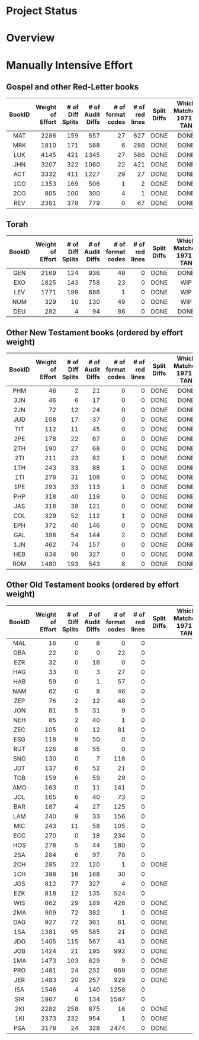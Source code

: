 
Project Status
==============

# Overview

# Manually Intensive Effort
## Gospel and other Red-Letter books
| BookID | Weight<br>of<br>Effort | # of<br>Diff<br>Splits<br> | # of<br>Audit<br>Diffs<br> | # of<br>format<br>codes | # of<br>red<br>lines | Split<br>Diffs | Which<br>Matches<br>1971-TAN | Apply<br>italics | Apply<br>format<br>Codes | Apply<br>Red<br>Codes | 
| :---: |  ---: |  ---: |  ---: |  ---: |  ---: | :---: | :---: | :---: | :---: | :---: | 
| MAT | 2286 | 159 | 657 | 27 | 627 | DONE | DONE | 2PASSES | WIP | WIP |
| MRK | 1810 | 171 | 588 | 6 | 286 | DONE | DONE | 1PASS | WIP |  |
| LUK | 4145 | 421 | 1345 | 27 | 586 | DONE | DONE | 1PASS |  |  |
| JHN | 3207 | 322 | 1060 | 22 | 421 | DONE | DONE | 1PASS |  |  |
| ACT | 3332 | 411 | 1227 | 29 | 27 | DONE | DONE | 1PASS |  |  |
| 1CO | 1353 | 169 | 506 | 1 | 2 | DONE | DONE | 1PASS |  |  |
| 2CO | 805 | 100 | 300 | 4 | 1 | DONE | DONE | 1PASS |  |  |
| REV | 2381 | 378 | 779 | 0 | 67 | DONE | DONE | 1PASS |  |  |

## Torah
| BookID | Weight<br>of<br>Effort | # of<br>Diff<br>Splits<br> | # of<br>Audit<br>Diffs<br> | # of<br>format<br>codes | # of<br>red<br>lines | Split<br>Diffs | Which<br>Matches<br>1971-TAN | Apply<br>italics | Apply<br>format<br>Codes | Apply<br>Red<br>Codes | 
| :---: |  ---: |  ---: |  ---: |  ---: |  ---: | :---: | :---: | :---: | :---: | :---: | 
| GEN | 2169 | 124 | 936 | 49 | 0 | DONE | DONE | 1PASS |  |  |
| EXO | 1825 | 143 | 758 | 23 | 0 | DONE | WIP |  |  |  |
| LEV | 1771 | 199 | 686 | 1 | 0 | DONE | WIP |  |  |  |
| NUM | 329 | 10 | 130 | 49 | 0 | DONE | WIP |  |  |  |
| DEU | 282 | 4 | 94 | 86 | 0 | DONE | DONE | 1PASS |  |  |

## Other New Testament books (ordered by effort weight)
| BookID | Weight<br>of<br>Effort | # of<br>Diff<br>Splits<br> | # of<br>Audit<br>Diffs<br> | # of<br>format<br>codes | # of<br>red<br>lines | Split<br>Diffs | Which<br>Matches<br>1971-TAN | Apply<br>italics | Apply<br>format<br>Codes | Apply<br>Red<br>Codes | 
| :---: |  ---: |  ---: |  ---: |  ---: |  ---: | :---: | :---: | :---: | :---: | :---: | 
| PHM | 46 | 2 | 21 | 0 | 0 | DONE | DONE | 1PASS |  |  |
| 3JN | 46 | 6 | 17 | 0 | 0 | DONE | DONE | 1PASS |  |  |
| 2JN | 72 | 12 | 24 | 0 | 0 | DONE | DONE | 1PASS |  |  |
| JUD | 108 | 17 | 37 | 0 | 0 | DONE | DONE | 1PASS |  |  |
| TIT | 112 | 11 | 45 | 0 | 0 | DONE | DONE | 1PASS |  |  |
| 2PE | 178 | 22 | 67 | 0 | 0 | DONE | DONE | 1PASS |  |  |
| 2TH | 190 | 27 | 68 | 0 | 0 | DONE | DONE | 1PASS |  |  |
| 2TI | 211 | 23 | 82 | 1 | 0 | DONE | DONE | 1PASS |  |  |
| 1TH | 243 | 33 | 88 | 1 | 0 | DONE | DONE | 1PASS |  |  |
| 1TI | 278 | 31 | 108 | 0 | 0 | DONE | DONE | 1PASS |  |  |
| 1PE | 293 | 33 | 113 | 1 | 0 | DONE | DONE | 1PASS |  |  |
| PHP | 318 | 40 | 119 | 0 | 0 | DONE | DONE | 1PASS |  |  |
| JAS | 318 | 38 | 121 | 0 | 0 | DONE | DONE | 1PASS |  |  |
| COL | 329 | 52 | 112 | 1 | 0 | DONE | DONE | 1PASS |  |  |
| EPH | 372 | 40 | 146 | 0 | 0 | DONE | DONE | 1PASS |  |  |
| GAL | 398 | 54 | 144 | 2 | 0 | DONE | DONE | 1PASS |  |  |
| 1JN | 462 | 74 | 157 | 0 | 0 | DONE | DONE | 1PASS |  |  |
| HEB | 834 | 90 | 327 | 0 | 0 | DONE | DONE | 1PASS |  |  |
| ROM | 1480 | 193 | 543 | 8 | 0 | DONE | DONE | 1PASS |  |  |

## Other Old Testament books (ordered by effort weight)
| BookID | Weight<br>of<br>Effort | # of<br>Diff<br>Splits<br> | # of<br>Audit<br>Diffs<br> | # of<br>format<br>codes | # of<br>red<br>lines | Split<br>Diffs | Which<br>Matches<br>1971-TAN | Apply<br>italics | Apply<br>format<br>Codes | Apply<br>Red<br>Codes | 
| :---: |  ---: |  ---: |  ---: |  ---: |  ---: | :---: | :---: | :---: | :---: | :---: | 
| MAL | 16 | 0 | 8 | 0 | 0 |  |  |  |  |  |
| OBA | 22 | 0 | 0 | 22 | 0 |  |  |  |  |  |
| EZR | 32 | 0 | 16 | 0 | 0 |  |  |  |  |  |
| HAG | 33 | 0 | 3 | 27 | 0 |  |  |  |  |  |
| HAB | 59 | 0 | 1 | 57 | 0 |  |  |  |  |  |
| NAM | 62 | 0 | 8 | 46 | 0 |  |  |  |  |  |
| ZEP | 76 | 2 | 12 | 48 | 0 |  |  |  |  |  |
| JON | 81 | 5 | 31 | 9 | 0 |  |  |  |  |  |
| NEH | 85 | 2 | 40 | 1 | 0 |  |  |  |  |  |
| ZEC | 105 | 0 | 12 | 81 | 0 |  |  |  |  |  |
| ESG | 118 | 9 | 50 | 0 | 0 |  |  |  |  |  |
| RUT | 126 | 8 | 55 | 0 | 0 |  |  |  |  |  |
| SNG | 130 | 0 | 7 | 116 | 0 |  |  |  |  |  |
| JDT | 137 | 6 | 52 | 21 | 0 |  |  |  |  |  |
| TOB | 159 | 6 | 59 | 29 | 0 |  |  |  |  |  |
| AMO | 163 | 0 | 11 | 141 | 0 |  |  |  |  |  |
| JOL | 165 | 6 | 40 | 73 | 0 |  |  |  |  |  |
| BAR | 187 | 4 | 27 | 125 | 0 |  |  |  |  |  |
| LAM | 240 | 9 | 33 | 156 | 0 |  |  |  |  |  |
| MIC | 243 | 11 | 58 | 105 | 0 |  |  |  |  |  |
| ECC | 270 | 0 | 18 | 234 | 0 |  |  |  |  |  |
| HOS | 278 | 5 | 44 | 180 | 0 |  |  |  |  |  |
| 2SA | 284 | 6 | 97 | 78 | 0 |  |  |  |  |  |
| 2CH | 285 | 22 | 120 | 1 | 0 | DONE |  |  |  |  |
| 1CH | 398 | 16 | 168 | 30 | 0 |  |  |  |  |  |
| JOS | 812 | 77 | 327 | 4 | 0 | DONE |  |  |  |  |
| EZK | 818 | 12 | 135 | 524 | 0 |  |  |  |  |  |
| WIS | 862 | 29 | 189 | 426 | 0 | DONE |  |  |  |  |
| 2MA | 909 | 72 | 382 | 1 | 0 | DONE |  |  |  |  |
| DAG | 927 | 72 | 361 | 61 | 0 | DONE |  |  |  |  |
| 1SA | 1381 | 95 | 585 | 21 | 0 | DONE |  |  |  |  |
| JDG | 1405 | 115 | 567 | 41 | 0 | DONE |  |  |  |  |
| JOB | 1424 | 21 | 195 | 992 | 0 | DONE |  |  |  |  |
| 1MA | 1473 | 103 | 629 | 9 | 0 | DONE |  |  |  |  |
| PRO | 1481 | 24 | 232 | 969 | 0 | DONE |  |  |  |  |
| JER | 1483 | 20 | 257 | 929 | 0 | DONE |  |  |  |  |
| ISA | 1546 | 4 | 140 | 1258 | 0 |  |  |  |  |  |
| SIR | 1867 | 6 | 134 | 1587 | 0 |  |  |  |  |  |
| 2KI | 2282 | 258 | 875 | 16 | 0 | DONE |  |  |  |  |
| 1KI | 2373 | 232 | 954 | 1 | 0 | DONE |  |  |  |  |
| PSA | 3178 | 24 | 328 | 2474 | 0 | DONE |  |  |  |  |

